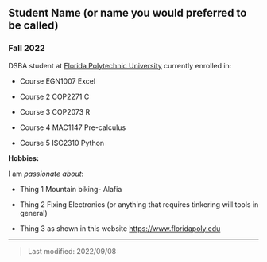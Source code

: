 ## Student Name (or name you would preferred to be called)

### Fall 2022

DSBA student at [Florida Polytechnic University](https://www.floridapoly.edu) currently enrolled in: 

- Course
EGN1007
Excel
- Course 2
COP2271
C
- Course 3
COP2073
R
- Course 4
MAC1147
Pre-calculus

- Course 5
ISC2310
Python

**Hobbies:**

I am _passionate about_: 

- Thing 1
Mountain biking- Alafia

- Thing 2
Fixing Electronics (or anything that requires tinkering will tools in general)

- Thing 3 as shown in this website <https://www.floridapoly.edu>

***

> Last modified: 2022/09/08
